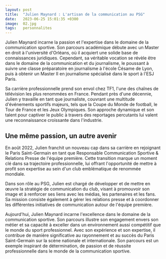 ```yaml
---
layout: post
title:  "Julien Maynard : L'artisan de la communication au PSG"
date:   2023-06-25 15:01:35 +0300
image:  02.jpg
tags:   personnalites 
---
```

Julien Maynard incarne la passion et l'expertise dans le domaine de la communication sportive. Son parcours académique débute avec un Master en droit à l'université d'Orléans, où il acquiert une solide base de connaissances juridiques. Cependant, sa véritable vocation se révèle être dans le domaine de la communication et du journalisme, le poussant à suivre une classe préparatoire en journalisme à l'école Césame de Lyon, puis à obtenir un Master II en journalisme spécialisé dans le sport à l'ESJ Paris.

Sa carrière professionnelle prend son envol chez TF1, l'une des chaînes de télévision les plus renommées en France. Pendant près d'une décennie, Julien y travaille en tant que journaliste, couvrant une multitude d'événements sportifs majeurs, tels que la Coupe du Monde de football, le Tour de France et les Jeux Olympiques. Son approche dynamique et son talent pour captiver le public à travers des reportages percutants lui valent une reconnaissance croissante dans l'industrie.

## Une même passion, un autre avenir

En août 2022, Julien franchit un nouveau cap dans sa carrière en rejoignant le Paris Saint-Germain en tant que Responsable Communication Sportive & Relations Presse de l'équipe première. Cette transition marque un moment clé dans sa trajectoire professionnelle, lui offrant l'opportunité de mettre à profit son expertise au sein d'un club emblématique de renommée mondiale.

Dans son rôle au PSG, Julien est chargé de développer et de mettre en œuvre la stratégie de communication du club, visant à promouvoir son image et à renforcer ses liens avec les médias, les partenaires et les fans. Sa mission consiste également à gérer les relations presse et à coordonner les différentes initiatives de communication autour de l'équipe première.

Aujourd'hui, Julien Maynard incarne l'excellence dans le domaine de la communication sportive. Son parcours illustre son engagement envers son métier et sa capacité à exceller dans un environnement aussi compétitif que le monde du sport professionnel. Avec son expérience et son expertise, il contribue de manière significative au rayonnement et au succès du Paris Saint-Germain sur la scène nationale et internationale. Son parcours est un exemple inspirant de détermination, de passion et de réussite professionnelle dans le monde de la communication sportive.

